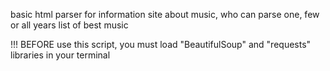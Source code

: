basic html parser for information site about music, who can parse one, few or all years list of best music

!!! BEFORE use this script, you must load "BeautifulSoup" and "requests" libraries in your terminal
